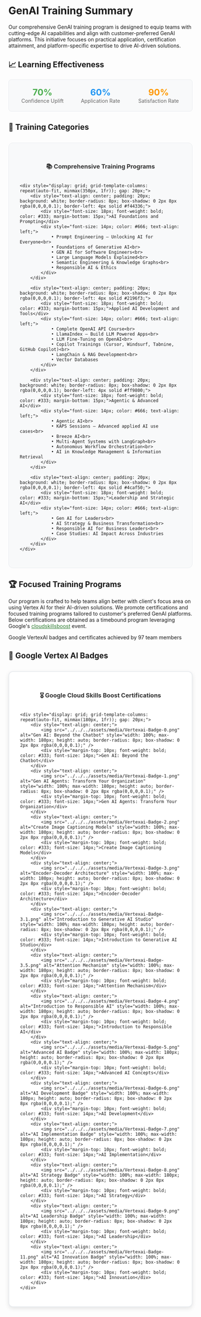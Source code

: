 # GenAI Training Summary

Our comprehensive GenAI training program is designed to equip teams with cutting-edge AI capabilities and align with customer-preferred GenAI platforms. This initiative focuses on practical application, certification attainment, and platform-specific expertise to drive AI-driven solutions.

## 📈 Learning Effectiveness

<div style="background: #f8f9fa; padding: 20px; border-radius: 8px; margin: 20px 0; border: 1px solid #e9ecef;">
    <div style="display: grid; grid-template-columns: repeat(3, 1fr); gap: 15px;">
        <div style="text-align: center;">
            <div style="font-size: 24px; font-weight: bold; color: #4caf50;">70%</div>
            <div style="font-size: 14px; color: #666;">Confidence Uplift</div>
        </div>
        <div style="text-align: center;">
            <div style="font-size: 24px; font-weight: bold; color: #2196f3;">60%</div>
            <div style="font-size: 14px; color: #666;">Application Rate</div>
        </div>
        <div style="text-align: center;">
            <div style="font-size: 24px; font-weight: bold; color: #ff9800;">90%</div>
            <div style="font-size: 14px; color: #666;">Satisfaction Rate</div>
        </div>
    </div>
</div>

## 🎯 Training Categories

<div style="background: #f8f9fa; padding: 30px; border-radius: 12px; margin: 30px 0; border: 1px solid #e9ecef;">
    <h3 style="text-align: center; color: #333; margin-bottom: 30px;">📚 Comprehensive Training Programs</h3>
    
    <div style="display: grid; grid-template-columns: repeat(auto-fit, minmax(350px, 1fr)); gap: 20px;">
        <div style="text-align: center; padding: 20px; background: white; border-radius: 8px; box-shadow: 0 2px 8px rgba(0,0,0,0.1); border-left: 4px solid #f44336;">
            <div style="font-size: 18px; font-weight: bold; color: #333; margin-bottom: 15px;">AI Foundations and Prompting</div>
            <div style="font-size: 14px; color: #666; text-align: left;">
                • Prompt Engineering – Unlocking AI for Everyone<br>
                • Foundations of Generative AI<br>
                • GEN AI for Software Engineers<br>
                • Large Language Models Explained<br>
                • Semantic Engineering & Knowledge Graphs<br>
                • Responsible AI & Ethics
            </div>
        </div>
        
        <div style="text-align: center; padding: 20px; background: white; border-radius: 8px; box-shadow: 0 2px 8px rgba(0,0,0,0.1); border-left: 4px solid #2196f3;">
            <div style="font-size: 18px; font-weight: bold; color: #333; margin-bottom: 15px;">Applied AI Development and Tools</div>
            <div style="font-size: 14px; color: #666; text-align: left;">
                • Complete OpenAI API Course<br>
                • LlamaIndex – Build LLM Powered Apps<br>
                • LLM Fine-Tuning on OpenAI<br>
                • Copilot Trainings (Cursor, Windsurf, Tabnine, GitHub Copilot)<br>
                • LangChain & RAG Development<br>
                • Vector Databases
            </div>
        </div>
        
        <div style="text-align: center; padding: 20px; background: white; border-radius: 8px; box-shadow: 0 2px 8px rgba(0,0,0,0.1); border-left: 4px solid #ff9800;">
            <div style="font-size: 18px; font-weight: bold; color: #333; margin-bottom: 15px;">Agentic & Advanced AI</div>
            <div style="font-size: 14px; color: #666; text-align: left;">
                • Agentic AI<br>
                • KAPS Sessions – Advanced applied AI use cases<br>
                • Breeze AI<br>
                • Multi-Agent Systems with LangGraph<br>
                • Autonomous Workflow Orchestration<br>
                • AI in Knowledge Management & Information Retrieval
            </div>
        </div>
        
        <div style="text-align: center; padding: 20px; background: white; border-radius: 8px; box-shadow: 0 2px 8px rgba(0,0,0,0.1); border-left: 4px solid #4caf50;">
            <div style="font-size: 18px; font-weight: bold; color: #333; margin-bottom: 15px;">Leadership and Strategic AI</div>
            <div style="font-size: 14px; color: #666; text-align: left;">
                • Gen AI for Leaders<br>
                • AI Strategy & Business Transformation<br>
                • Responsible AI for Business Leaders<br>
                • Case Studies: AI Impact Across Industries
            </div>
        </div>
    </div>
</div>

## 🏆 Focused Training Programs

Our program is crafted to help teams align better with client's focus area on using Vertex AI for their AI-driven solutions. 
We promote certifications and focused training programs tailored to customer's preferred GenAI platforms. 
Below certifications are obtained as a timebound program leveraging Google's <a href="https://www.cloudskillsboost.google/" target="_blank" style="color: #2e7d32; text-decoration: underline;">cloudskillsboost</a> event.

Google VertexAI badges and certificates achieved by 97 team members

## 🏅 Google Vertex AI Badges

<div style="background: white; padding: 30px; border-radius: 12px; margin: 30px 0; border: 2px solid #e9ecef; box-shadow: 0 4px 12px rgba(0,0,0,0.1);">
    <h3 style="text-align: center; color: #333; margin-bottom: 30px;">🎖️ Google Cloud Skills Boost Certifications</h3>
    
    <div style="display: grid; grid-template-columns: repeat(auto-fit, minmax(180px, 1fr)); gap: 20px;">
        <div style="text-align: center;">
            <img src="../../../assets/media/Vertexai-Badge-0.png" alt="Gen AI: Beyond the Chatbot" style="width: 100%; max-width: 180px; height: auto; border-radius: 8px; box-shadow: 0 2px 8px rgba(0,0,0,0.1);" />
            <div style="margin-top: 10px; font-weight: bold; color: #333; font-size: 14px;">Gen AI: Beyond the Chatbot</div>
        </div>
        <div style="text-align: center;">
            <img src="../../../assets/media/Vertexai-Badge-1.png" alt="Gen AI Agents: Transform Your Organization" style="width: 100%; max-width: 180px; height: auto; border-radius: 8px; box-shadow: 0 2px 8px rgba(0,0,0,0.1);" />
            <div style="margin-top: 10px; font-weight: bold; color: #333; font-size: 14px;">Gen AI Agents: Transform Your Organization</div>
        </div>
        <div style="text-align: center;">
            <img src="../../../assets/media/Vertexai-Badge-2.png" alt="Create Image Captioning Models" style="width: 100%; max-width: 180px; height: auto; border-radius: 8px; box-shadow: 0 2px 8px rgba(0,0,0,0.1);" />
            <div style="margin-top: 10px; font-weight: bold; color: #333; font-size: 14px;">Create Image Captioning Models</div>
        </div>
        <div style="text-align: center;">
            <img src="../../../assets/media/Vertexai-Badge-3.png" alt="Encoder-Decoder Architecture" style="width: 100%; max-width: 180px; height: auto; border-radius: 8px; box-shadow: 0 2px 8px rgba(0,0,0,0.1);" />
            <div style="margin-top: 10px; font-weight: bold; color: #333; font-size: 14px;">Encoder-Decoder Architecture</div>
        </div>
        <div style="text-align: center;">
            <img src="../../../assets/media/Vertexai-Badge-3.1.png" alt="Introduction to Generative AI Studio" style="width: 100%; max-width: 180px; height: auto; border-radius: 8px; box-shadow: 0 2px 8px rgba(0,0,0,0.1);" />
            <div style="margin-top: 10px; font-weight: bold; color: #333; font-size: 14px;">Introduction to Generative AI Studio</div>
        </div>
        <div style="text-align: center;">
            <img src="../../../assets/media/Vertexai-Badge-3.5.png" alt="Attention Mechanism" style="width: 100%; max-width: 180px; height: auto; border-radius: 8px; box-shadow: 0 2px 8px rgba(0,0,0,0.1);" />
            <div style="margin-top: 10px; font-weight: bold; color: #333; font-size: 14px;">Attention Mechanism</div>
        </div>
        <div style="text-align: center;">
            <img src="../../../assets/media/Vertexai-Badge-4.png" alt="Introduction to Responsible AI" style="width: 100%; max-width: 180px; height: auto; border-radius: 8px; box-shadow: 0 2px 8px rgba(0,0,0,0.1);" />
            <div style="margin-top: 10px; font-weight: bold; color: #333; font-size: 14px;">Introduction to Responsible AI</div>
        </div>
        <div style="text-align: center;">
            <img src="../../../assets/media/Vertexai-Badge-5.png" alt="Advanced AI Badge" style="width: 100%; max-width: 180px; height: auto; border-radius: 8px; box-shadow: 0 2px 8px rgba(0,0,0,0.1);" />
            <div style="margin-top: 10px; font-weight: bold; color: #333; font-size: 14px;">Advanced AI Concepts</div>
        </div>
        <div style="text-align: center;">
            <img src="../../../assets/media/Vertexai-Badge-6.png" alt="AI Development Badge" style="width: 100%; max-width: 180px; height: auto; border-radius: 8px; box-shadow: 0 2px 8px rgba(0,0,0,0.1);" />
            <div style="margin-top: 10px; font-weight: bold; color: #333; font-size: 14px;">AI Development</div>
        </div>
        <div style="text-align: center;">
            <img src="../../../assets/media/Vertexai-Badge-7.png" alt="AI Implementation Badge" style="width: 100%; max-width: 180px; height: auto; border-radius: 8px; box-shadow: 0 2px 8px rgba(0,0,0,0.1);" />
            <div style="margin-top: 10px; font-weight: bold; color: #333; font-size: 14px;">AI Implementation</div>
        </div>
        <div style="text-align: center;">
            <img src="../../../assets/media/Vertexai-Badge-8.png" alt="AI Strategy Badge" style="width: 100%; max-width: 180px; height: auto; border-radius: 8px; box-shadow: 0 2px 8px rgba(0,0,0,0.1);" />
            <div style="margin-top: 10px; font-weight: bold; color: #333; font-size: 14px;">AI Strategy</div>
        </div>
        <div style="text-align: center;">
            <img src="../../../assets/media/Vertexai-Badge-9.png" alt="AI Leadership Badge" style="width: 100%; max-width: 180px; height: auto; border-radius: 8px; box-shadow: 0 2px 8px rgba(0,0,0,0.1);" />
            <div style="margin-top: 10px; font-weight: bold; color: #333; font-size: 14px;">AI Leadership</div>
        </div>
        <div style="text-align: center;">
            <img src="../../../assets/media/Vertexai-Badge-11.png" alt="AI Innovation Badge" style="width: 100%; max-width: 180px; height: auto; border-radius: 8px; box-shadow: 0 2px 8px rgba(0,0,0,0.1);" />
            <div style="margin-top: 10px; font-weight: bold; color: #333; font-size: 14px;">AI Innovation</div>
        </div>
    </div>
</div>


